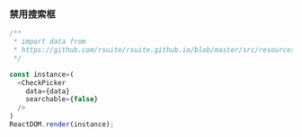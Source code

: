 ### 禁用搜索框

<!--start-code-->
```js
/**
 * import data from
 * https://github.com/rsuite/rsuite.github.io/blob/master/src/resources/data/users.js
 */

const instance=(
  <CheckPicker
    data={data}
    searchable={false}
  />
)
ReactDOM.render(instance);
```
<!--end-code-->